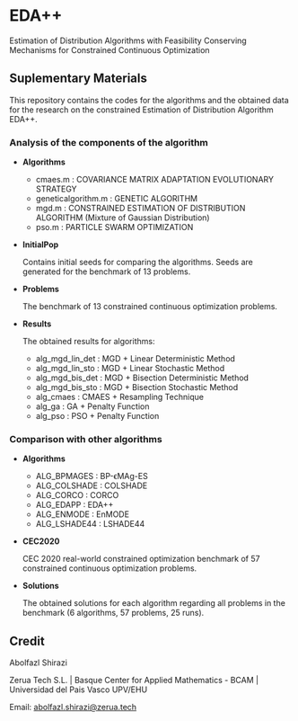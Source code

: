 # EDA++
Estimation of Distribution Algorithms with Feasibility Conserving Mechanisms for Constrained Continuous Optimization

## Suplementary Materials
This repository contains the codes for the algorithms and the obtained data for the research on the constrained Estimation of Distribution Algorithm EDA++.

### Analysis of the components of the algorithm

* **Algorithms**

  - cmaes.m                 : COVARIANCE MATRIX ADAPTATION EVOLUTIONARY STRATEGY
  - geneticalgorithm.m      : GENETIC ALGORITHM
  - mgd.m                   : CONSTRAINED ESTIMATION OF DISTRIBUTION ALGORITHM (Mixture of Gaussian Distribution)
  - pso.m                   : PARTICLE SWARM OPTIMIZATION

* **InitialPop**

    Contains initial seeds for comparing the algorithms. Seeds are generated for the benchmark of 13 problems.

* **Problems**

    The benchmark of 13 constrained continuous optimization problems.

* **Results**

    The obtained results for algorithms:
    - alg_mgd_lin_det         : MGD + Linear Deterministic Method
    - alg_mgd_lin_sto         : MGD + Linear Stochastic Method
    - alg_mgd_bis_det         : MGD + Bisection Deterministic Method
    - alg_mgd_bis_sto         : MGD + Bisection Stochastic Method
    - alg_cmaes               : CMAES + Resampling Technique
    - alg_ga                  : GA + Penalty Function
    - alg_pso                 : PSO + Penalty Function

### Comparison with other algorithms

* **Algorithms**

  - ALG_BPMAGES                 : BP-ϵMAg-ES 
  - ALG_COLSHADE                : COLSHADE
  - ALG_CORCO                   : CORCO
  - ALG_EDAPP                   : EDA++
  - ALG_ENMODE                  : EnMODE
  - ALG_LSHADE44                : LSHADE44

* **CEC2020**

    CEC 2020 real-world constrained optimization benchmark of 57 constrained continuous optimization problems.

* **Solutions**

    The obtained solutions for each algorithm regarding all problems in the benchmark (6 algorithms, 57 problems, 25 runs).
  
## Credit

Abolfazl Shirazi

Zerua Tech S.L. | Basque Center for Applied Mathematics - BCAM | Universidad del Pais Vasco UPV/EHU

Email: abolfazl.shirazi@zerua.tech


